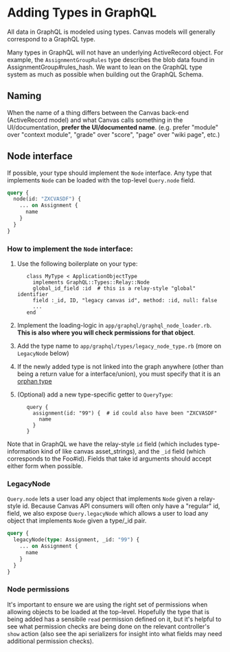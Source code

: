 # Adding Types in GraphQL

All data in GraphQL is modeled using types. Canvas models will generally
correspond to a GraphQL type.

Many types in GraphQL will not have an underlying ActiveRecord object.  For
example, the `AssignmentGroupRules` type describes the blob data found in
AssignmentGroup#rules_hash.  We want to lean on the GraphQL type system as much
as possible when building out the GraphQL Schema.

## Naming

When the name of a thing differs between the Canvas back-end (ActiveRecord
model) and what Canvas calls something in the UI/documentation, **prefer the
UI/documented name**. (e.g. prefer "module" over "context module", "grade" over
"score", "page" over "wiki page", etc.)

## Node interface

If possible, your type should implement the `Node` interface.  Any type that
implements `Node` can be loaded with the top-level `Query.node` field.

```graphql
query {
  node(id: "ZXCVASDF") {
    ... on Assignment {
      name
    }
  }
}
```

### How to implement the `Node` interface:

1. Use the following boilerplate on your type:

          class MyType < ApplicationObjectType
            implements GraphQL::Types::Relay::Node
            global_id_field :id  # this is a relay-style "global" identifier
            field :_id, ID, "legacy canvas id", method: :id, null: false
            ...
          end

2. Implement the loading-logic in `app/graphql/graphql_node_loader.rb`. **This
   is also where you will check permissions for that object**.

3. Add the type name to `app/graphql/types/legacy_node_type.rb` (more on
   `LegacyNode` below)

4. If the newly added type is not linked into the graph anywhere (other than
   being a return value for a interface/union), you must specify that it is an
   [orphan type](https://graphql-ruby.org/type_definitions/interfaces.html#orphan-types)

5. (Optional) add a new type-specific getter to `QueryType`:

          query {
            assignment(id: "99") {  # id could also have been "ZXCVASDF"
              name
            }
          }

Note that in GraphQL we have the relay-style `id` field (which includes
type-information kind of like canvas asset_strings), and the `_id` field (which
corresponds to the Foo#id).  Fields that take id arguments should accept either
form when possible.

### LegacyNode

`Query.node` lets a user load any object that implements `Node` given a
relay-style id.  Because Canvas API consumers will often only have  a "regular" id,
field, we also expose `Query.legacyNode` which allows a user to load any object
that implements `Node` given a type/_id pair.

```graphql
query {
  legacyNode(type: Assignment, _id: "99") {
    ... on Assignment {
      name
    }
  }
}
```

### Node permissions

It's important to ensure we are using the right set of permissions when
allowing objects to be loaded at the top-level.  Hopefully the type that is
being added has a sensibile `read` permission defined on it, but it's helpful
to see what permission checks are being done on the relevant controller's
`show` action (also see the api serializers for insight into what fields may
need additional permission checks).
